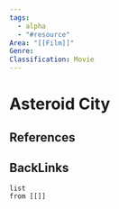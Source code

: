 ```yaml
---
tags:
  - alpha
  - "#resource"
Area: "[[Film]]"
Genre:
Classification: Movie
---
```

# Asteroid City



## References



## BackLinks

```dataview
list
from [[]]
```

